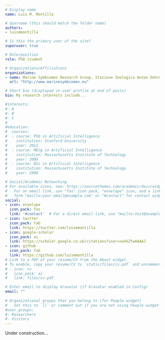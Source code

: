 ```yaml
---
# Display name
name: Luis M. Montilla

# Username (this should match the folder name)
authors:
- luismmontilla

# Is this the primary user of the site?
superuser: true

# Role/position
role: PhD student

# Organizations/Affiliations
organizations:
- name: Marine Symbiomes Research Group, Stazione Zoologica Anton Dohrn
  url: "http://www.marinesymbiomes.eu"

# Short bio (displayed in user profile at end of posts)
bio: My research interests include...

#interests:
#- A
#- B
#- C
#
#education:
#  courses:
#  - course: PhD in Artificial Intelligence
#    institution: Stanford University
#    year: 2012
#  - course: MEng in Artificial Intelligence
#    institution: Massachusetts Institute of Technology
#    year: 2009
#  - course: BSc in Artificial Intelligence
#    institution: Massachusetts Institute of Technology
#    year: 2008

# Social/Academic Networking
# For available icons, see: https://sourcethemes.com/academic/docs/widgets/#icons
#   For an email link, use "fas" icon pack, "envelope" icon, and a link in the
#   form "mailto:your-email@example.com" or "#contact" for contact widget.
social:
- icon: envelope
  icon_pack: fas
  link: '#contact'  # For a direct email link, use "mailto:test@example.org".
- icon: twitter
  icon_pack: fab
  link: https://twitter.com/luismmontilla
- icon: google-scholar
  icon_pack: ai
  link: https://scholar.google.co.uk/citations?user=vwVkZfwAAAAJ
- icon: github
  icon_pack: fab
  link: https://github.com/luismmontilla
# Link to a PDF of your resume/CV from the About widget.
# To enable, copy your resume/CV to `static/files/cv.pdf` and uncomment the lines below.  
# - icon: cv
#   icon_pack: ai
#   link: files/cv.pdf

# Enter email to display Gravatar (if Gravatar enabled in Config)
email: ""
  
# Organizational groups that you belong to (for People widget)
#   Set this to `[]` or comment out if you are not using People widget.  
#user_groups:
#- Researchers
#- Visitors
---
```


Under construction...
